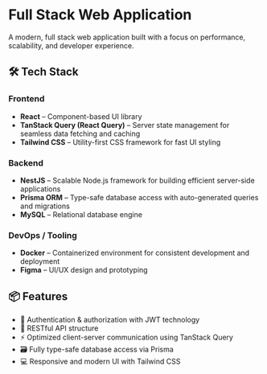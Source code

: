 # Full Stack Web Application

A modern, full stack web application built with a focus on performance, scalability, and developer experience.

## 🛠 Tech Stack

### Frontend
- **React** – Component-based UI library
- **TanStack Query (React Query)** – Server state management for seamless data fetching and caching
- **Tailwind CSS** – Utility-first CSS framework for fast UI styling

### Backend
- **NestJS** – Scalable Node.js framework for building efficient server-side applications
- **Prisma ORM** – Type-safe database access with auto-generated queries and migrations
- **MySQL** – Relational database engine

### DevOps / Tooling
- **Docker** – Containerized environment for consistent development and deployment
- **Figma** – UI/UX design and prototyping

## 📦 Features

- 🔐 Authentication & authorization with JWT technology
- 📄 RESTful API structure
- ⚡ Optimized client-server communication using TanStack Query
- 🗃️ Fully type-safe database access via Prisma
- 💻 Responsive and modern UI with Tailwind CSS

